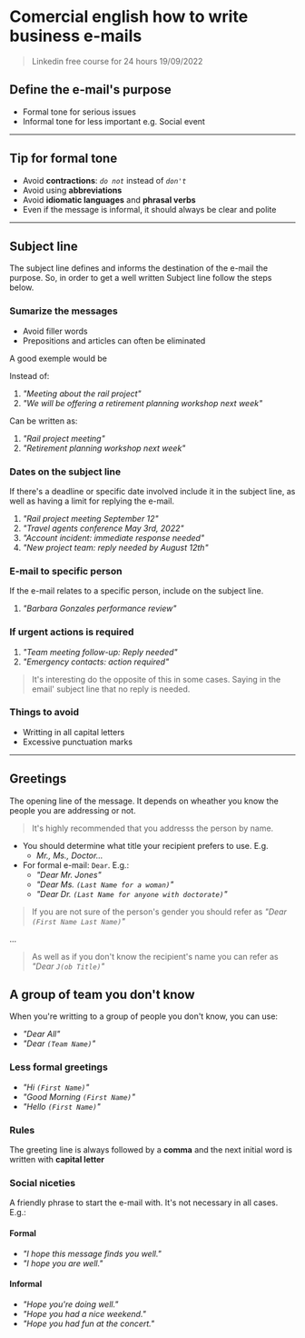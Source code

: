 # Comercial english how to write business e-mails

> Linkedin free course for 24 hours
> 19/09/2022

## Define the e-mail's purpose

- Formal tone for serious issues
- Informal tone for less important e.g. Social event

---

## Tip for formal tone

- Avoid **contractions**: *`do not`* instead of *`don't`*
- Avoid using **abbreviations**
- Avoid **idiomatic languages** and **phrasal verbs**
- Even if the message is informal, it should always be clear and polite

---

## Subject line

The subject line defines and informs the destination of the e-mail the purpose. So, in order to get a well written Subject line follow the steps below.

### Sumarize the messages

- Avoid filler words
- Prepositions and articles can often be eliminated

A good exemple would be

Instead of:

1. *"Meeting about the rail project"*
2. *"We will be offering a retirement planning workshop next week"*

Can be written as:

1. *"Rail project meeting"*
2. *"Retirement planning workshop next week"*

### Dates on the subject line

If there's a deadline or specific date involved include it in the subject line, as well as having a limit for replying the e-mail.

1. *"Rail project meeting September 12"*
2. *"Travel agents conference May 3rd, 2022"*
3. *"Account incident: immediate response needed"*
4. *"New project team: reply needed by August 12th"*

### E-mail to specific person

If the e-mail relates to a specific person, include on the subject line.

1. *"Barbara Gonzales performance review"*

### If urgent actions is required

1. *"Team meeting follow-up: Reply needed"*
2. *"Emergency contacts: action required"*

> It's interesting do the opposite of this in some cases. Saying in the email' subject line that no reply is needed.

### Things to avoid

- Writting in all capital letters
- Excessive punctuation marks

---

## Greetings

The opening line of the message. It depends on wheather you know the people you are addressing or not.

> It's highly recommended that you addresss the person by name.

- You should determine what title your recipient prefers to use. E.g.
  - *Mr., Ms., Doctor...*
- For formal e-mail: `Dear`. E.g.:
  - *"Dear Mr. Jones"*
  - *"Dear Ms. `(Last Name for a woman)`"*
  - *"Dear Dr. `(Last Name for anyone with doctorate)`"*

> If you are not sure of the person's gender you should refer as *"Dear `(First Name Last Name)`"*

...

> As well as if you don't know the recipient's name you can refer as *"Dear `J(ob Title)`"*

## A group of team you don't know

When you're writting to a group of people you don't know, you can use:

- *"Dear All"*
- *"Dear `(Team Name)`"*


### Less formal greetings

- *"Hi `(First Name)`"*
- *"Good Morning `(First Name)`"*
- *"Hello `(First Name)`"*

### Rules

The greeting line is always followed by a **comma** and the next initial word is written with **capital letter**

### Social niceties

A friendly phrase to start the e-mail with. It's not necessary in all cases. E.g.:

#### Formal

- *"I hope this message finds you well."*
- *"I hope you are well."*

#### Informal

- *"Hope you're doing well."*
- *"Hope you had a nice weekend."*
- *"Hope you had fun at the concert."*